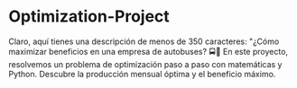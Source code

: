 # Optimization-Project
Claro, aquí tienes una descripción de menos de 350 caracteres:  "¿Cómo maximizar beneficios en una empresa de autobuses? 🚍💸 En este proyecto, resolvemos un problema de optimización paso a paso con matemáticas y Python. Descubre la producción mensual óptima y el beneficio máximo.
